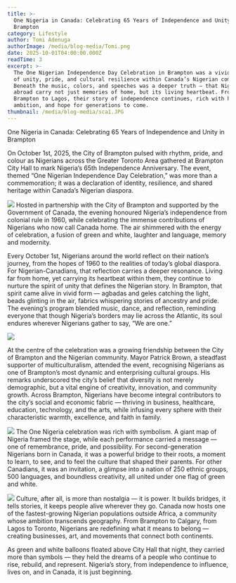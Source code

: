 ```yaml
---
title: >-
  One Nigeria in Canada: Celebrating 65 Years of Independence and Unity in
  Brampton
category: Lifestyle
author: Tomi Adenuga
authorImage: /media/blog-media/Tomi.png
date: 2025-10-01T04:00:00.000Z
readTime: 3
excerpt: >-
  The One Nigerian Independence Day Celebration in Brampton was a vivid reminder
  of unity, pride, and cultural resilience within Canada’s Nigerian community.
  Beneath the music, colors, and speeches was a deeper truth — that Nigerians
  abroad carry not just memories of home, but its living heartbeat. From
  Brampton to Lagos, their story of independence continues, rich with heritage,
  ambition, and hope for generations to come.
thumbnail: /media/blog-media/sca1.JPG
---
```


One Nigeria in Canada: Celebrating 65 Years of Independence and Unity in Brampton

On October 1st, 2025, the City of Brampton pulsed with rhythm, pride, and colour as Nigerians across the Greater Toronto Area gathered at Brampton City Hall to mark Nigeria’s 65th Independence Anniversary. The event, themed “One Nigerian Independence Day Celebration,” was more than a commemoration; it was a declaration of identity, resilience, and shared heritage within Canada’s Nigerian diaspora.

![](/media/blog-media/sca1.JPG)
Hosted in partnership with the City of Brampton and supported by the Government of Canada, the evening honoured Nigeria’s independence from colonial rule in 1960, while celebrating the immense contributions of Nigerians who now call Canada home. The air shimmered with the energy of celebration, a fusion of green and white, laughter and language, memory and modernity.

Every October 1st, Nigerians around the world reflect on their nation’s journey, from the hopes of 1960 to the realities of today’s global diaspora. For Nigerian-Canadians, that reflection carries a deeper resonance. Living far from home, yet carrying its heartbeat within them, they continue to nurture the spirit of unity that defines the Nigerian story. In Brampton, that spirit came alive in vivid form — agbadas and geles catching the light, beads glinting in the air, fabrics whispering stories of ancestry and pride. The evening’s program blended music, dance, and reflection, reminding everyone that though Nigeria’s borders may lie across the Atlantic, its soul endures wherever Nigerians gather to say, “We are one.”

![](/media/blog-media/sca5.JPG)

At the centre of the celebration was a growing friendship between the City of Brampton and the Nigerian community. Mayor Patrick Brown, a steadfast supporter of multiculturalism, attended the event, recognising Nigerians as one of Brampton’s most dynamic and enterprising cultural groups. His remarks underscored the city’s belief that diversity is not merely demographic, but a vital engine of creativity, innovation, and community growth. Across Brampton, Nigerians have become integral contributors to the city’s social and economic fabric — thriving in business, healthcare, education, technology, and the arts, while infusing every sphere with their characteristic warmth, excellence, and faith in family.

![](/media/blog-media/sca3.JPG)
The One Nigeria celebration was rich with symbolism. A giant map of Nigeria framed the stage, while each performance carried a message — one of remembrance, pride, and possibility. For second-generation Nigerians born in Canada, it was a powerful bridge to their roots, a moment to learn, to see, and to feel the culture that shaped their parents. For other Canadians, it was an invitation, a glimpse into a nation of 250 ethnic groups, 500 languages, and boundless creativity, all united under one flag of green and white.

![](/media/blog-media/sca4.JPG)
Culture, after all, is more than nostalgia — it is power. It builds bridges, it tells stories, it keeps people alive wherever they go. Canada now hosts one of the fastest-growing Nigerian populations outside Africa, a community whose ambition transcends geography. From Brampton to Calgary, from Lagos to Toronto, Nigerians are redefining what it means to belong — creating businesses, art, and movements that connect both continents.

As green and white balloons floated above City Hall that night, they carried more than symbols — they held the dreams of a people who continue to rise, rebuild, and represent. Nigeria’s story, from independence to influence, lives on, and in Canada, it is just beginning.
